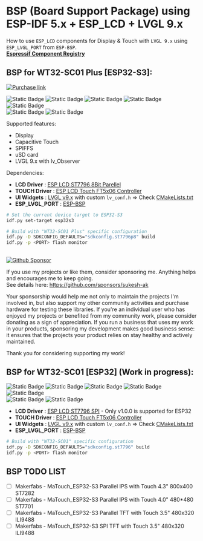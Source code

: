 # BSP (Board Support Package) using ESP-IDF 5.x + ESP_LCD + LVGL 9.x
How to use `ESP_LCD` components for Display & Touch with `LVGL 9.x` using `ESP_LVGL_PORT` from `ESP-BSP`.  
**[Espressif Component Registry](https://components.espressif.com/)**


## BSP for WT32-SC01 Plus [ESP32-S3]:  
[![Purchase link](https://img.shields.io/static/v1?label=Click%20here%20to%20Purchase&message=WT32-SC01%20PLUS&logo=alibabadotcom&color=00A226&style=for-the-badge)](https://bit.ly/wt32-sc01-plus) 

![Static Badge](https://img.shields.io/badge/DEVICE-WT32--SC01%20Plus-8A2BE2) ![Static Badge](https://img.shields.io/badge/MCU-ESP32--S3-8A2BE2) ![Static Badge](https://img.shields.io/badge/OS-FreeRTOS-orange) ![Static Badge](https://img.shields.io/badge/SDK-ESP--IDF%20v5.x-blue) ![Static Badge](https://img.shields.io/badge/UI%20WIDGETS-LVGL%209.x-green)  
![Static Badge](https://img.shields.io/badge/LCD%20Driver-ESP%20LCD%20ST7796%20[8Bit%20Parellel]-red)  ![Static Badge](https://img.shields.io/badge/TOUCH%20Driver-FT5x06-00FFFF) 


Supported features:
- Display
- Capacitive Touch
- SPIFFS
- uSD card
- LVGL 9.x with lv_Observer 

Dependencies:
- **LCD Driver** : [ESP LCD ST7796 8Bit Parellel](https://components.espressif.com/components/espressif/esp_lcd_st7796/versions/1.2.1?language=en)
- **TOUCH Driver** : [ESP LCD Touch FT5x06 Controller](https://components.espressif.com/components/espressif/esp_lcd_touch_ft5x06)  
- **UI Widgets** : [LVGL v9.x](https://components.espressif.com/components/lvgl/lvgl) with custom `lv_conf.h` => Check [CMakeLists.txt](CMakeLists.txt)  
- **ESP_LVGL_PORT** : [ESP-BSP](https://components.espressif.com/components/espressif/esp_lvgl_port) 

```bash
# Set the current device target to ESP32-S3
idf.py set-target esp32s3

# Build with "WT32-SC01 Plus" specific configuration
idf.py -D SDKCONFIG_DEFAULTS="sdkconfig.st7796p8" build
idf.py -p <PORT> flash monitor
```


##
[![Github Sponsor](https://img.shields.io/badge/label-%E2%9D%A4-FF007F?style=for-the-badge&logo=github&label=CLICK%20HERE%20TO%20SPONSOR&labelColor=blue&color=FF007F
)](https://github.com/sponsors/sukesh-ak)    

If you use my projects or like them, consider sponsoring me. Anything helps and encourages me to keep going.  
See details here: https://github.com/sponsors/sukesh-ak  

Your sponsorship would help me not only to maintain the projects I'm involved in, but also support my other community activities and purchase hardware for testing these libraries. If you're an individual user who has enjoyed my projects or benefited from my community work, please consider donating as a sign of appreciation. If you run a business that uses my work in your products, sponsoring my development makes good business sense: it ensures that the projects your product relies on stay healthy and actively maintained.

Thank you for considering supporting my work!

## BSP for WT32-SC01 [ESP32] (Work in progress):  
![Static Badge](https://img.shields.io/badge/DEVICE-WT32--SC01-8A2BE2) ![Static Badge](https://img.shields.io/badge/MCU-ESP32-8A2BE2) 
![Static Badge](https://img.shields.io/badge/OS-FreeRTOS-orange) ![Static Badge](https://img.shields.io/badge/SDK-ESP--IDF%20v5.x-blue) ![Static Badge](https://img.shields.io/badge/UI%20WIDGETS-LVGL%209.x-green)   
![Static Badge](https://img.shields.io/badge/LCD%20Driver-ESP%20LCD%20ST7796%20[SPI]-red) ![Static Badge](https://img.shields.io/badge/TOUCH%20Driver-FT5x06-00FFFF)
   

- **LCD Driver** : [ESP LCD ST7796 SPI](https://components.espressif.com/components/espressif/esp_lcd_st7796/versions/1.2.1?language=en) - Only v1.0.0 is supported for ESP32  
- **TOUCH Driver** : [ESP LCD Touch FT5x06 Controller](https://components.espressif.com/components/espressif/esp_lcd_touch_ft5x06)  
- **UI Widgets** : [LVGL v9.x](https://components.espressif.com/components/lvgl/lvgl) with custom `lv_conf.h` => Check [CMakeLists.txt](CMakeLists.txt)  
- **ESP_LVGL_PORT** : [ESP-BSP](https://components.espressif.com/components/espressif/esp_lvgl_port) 

```bash
# Build with "WT32-SC01" specific configuration
idf.py -D SDKCONFIG_DEFAULTS="sdkconfig.st7796" build
idf.py -p <PORT> flash monitor
```
## BSP TODO LIST
- [ ] Makerfabs - MaTouch_ESP32-S3 Parallel IPS with Touch 4.3" 800x400 ST7282
- [ ] Makerfabs - MaTouch_ESP32-S3 Parallel IPS with Touch 4.0" 480*480 ST7701
- [ ] Makerfabs - MaTouch_ESP32-S3 Parallel TFT with Touch 3.5" 480x320 ILI9488
- [ ] Makerfabs - MaTouch_ESP32-S3 SPI TFT with Touch 3.5" 480x320 ILI9488